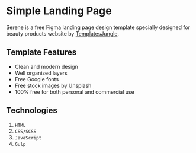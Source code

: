 # Simple Landing Page

Serene is a free Figma landing page design template specially designed for beauty products website by [TemplatesJungle](https://templatesjungle.com/).

## Template Features

- Clean and modern design
- Well organized layers
- Free Google fonts
- Free stock images by Unsplash
- 100% free for both personal and commercial use

## Technologies

1. ``HTML``
2. ``CSS/SCSS``
3. ``JavaScript``
4. ``Gulp``
